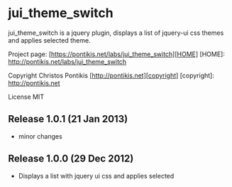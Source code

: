 jui_theme_switch
================

jui_theme_switch is a jquery plugin, displays a list of jquery-ui css themes and applies selected theme.

Project page: [https://pontikis.net/labs/jui_theme_switch][HOME]
[HOME]: http://pontikis.net/labs/jui_theme_switch

Copyright Christos Pontikis [http://pontikis.net][copyright]
[copyright]: http://pontikis.net

License MIT

Release 1.0.1 (21 Jan 2013)
---------------------------
* minor changes


Release 1.0.0 (29 Dec 2012)
---------------------------
* Displays a list with jquery ui css and applies selected
